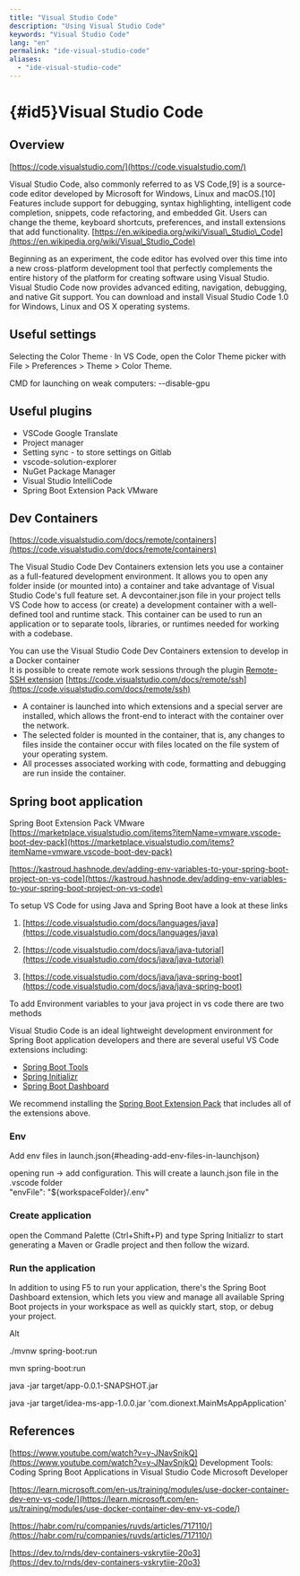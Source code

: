 ```yaml
---
title: "Visual Studio Code"
description: "Using Visual Studio Code"
keywords: "Visual Studio Code"
lang: "en"
permalink: "ide-visual-studio-code"
aliases:
  - "ide-visual-studio-code"
---
```


# {\#id5}Visual Studio Code

## Overview

[https://code.visualstudio.com/](https://code.visualstudio.com/)

Visual Studio Code, also commonly referred to as VS Code,\[9\] is a source-code editor developed by Microsoft for Windows, Linux and macOS.\[10\] Features include support for debugging, syntax highlighting, intelligent code completion, snippets, code refactoring, and embedded Git. Users can change the theme, keyboard shortcuts, preferences, and install extensions that add functionality. [https://en.wikipedia.org/wiki/Visual\_Studio\_Code](https://en.wikipedia.org/wiki/Visual_Studio_Code)

Beginning as an experiment, the code editor has evolved over this time into a new cross-platform development tool that perfectly complements the entire history of the platform for creating software using Visual Studio. Visual Studio Code now provides advanced editing, navigation, debugging, and native Git support. You can download and install Visual Studio Code 1.0 for Windows, Linux and OS X operating systems.

## Useful settings

Selecting the Color Theme · In VS Code, open the Color Theme picker with File \> Preferences \> Theme \> Color Theme.

CMD for launching on weak computers: --disable-gpu

## Useful plugins

* VSCode Google Translate
* Project manager
* Setting sync - to store settings on Gitlab
* vscode-solution-explorer
* NuGet Package Manager
* Visual Studio IntelliCode
* Spring Boot Extension Pack VMware

## Dev Containers

[https://code.visualstudio.com/docs/remote/containers](https://code.visualstudio.com/docs/remote/containers)

The Visual Studio Code Dev Containers extension lets you use a container as a full-featured development environment. It allows you to open any folder inside (or mounted into) a container and take advantage of Visual Studio Code's full feature set. A devcontainer.json file in your project tells VS Code how to access (or create) a development container with a well-defined tool and runtime stack. This container can be used to run an application or to separate tools, libraries, or runtimes needed for working with a codebase.

You can use the Visual Studio Code Dev Containers extension to develop in a Docker container  
It is possible to create remote work sessions through the plugin [Remote-SSH extension](https://marketplace.visualstudio.com/items?itemName=ms-vscode-remote.remote-ssh) [https://code.visualstudio.com/docs/remote/ssh](https://code.visualstudio.com/docs/remote/ssh)

* A container is launched into which extensions and a special server are installed, which allows the front-end to interact with the container over the network.
* The selected folder is mounted in the container, that is, any changes to files inside the container occur with files located on the file system of your operating system.
* All processes associated working with code, formatting and debugging are run inside the container.

## Spring boot application

Spring Boot Extension Pack VMware [https://marketplace.visualstudio.com/items?itemName=vmware.vscode-boot-dev-pack](https://marketplace.visualstudio.com/items?itemName=vmware.vscode-boot-dev-pack)

[https://kastroud.hashnode.dev/adding-env-variables-to-your-spring-boot-project-on-vs-code](https://kastroud.hashnode.dev/adding-env-variables-to-your-spring-boot-project-on-vs-code)

To setup VS Code for using Java and Spring Boot have a look at these links

1. [https://code.visualstudio.com/docs/languages/java](https://code.visualstudio.com/docs/languages/java)

2. [https://code.visualstudio.com/docs/java/java-tutorial](https://code.visualstudio.com/docs/java/java-tutorial)

3. [https://code.visualstudio.com/docs/java/java-spring-boot](https://code.visualstudio.com/docs/java/java-spring-boot)

To add Environment variables to your java project in vs code there are two methods

Visual Studio Code is an ideal lightweight development environment for Spring Boot application developers and there are several useful VS Code extensions including:

* [Spring Boot Tools](https://marketplace.visualstudio.com/items?itemName=vmware.vscode-spring-boot)
* [Spring Initializr](https://marketplace.visualstudio.com/items?itemName=vscjava.vscode-spring-initializr)
* [Spring Boot Dashboard](https://marketplace.visualstudio.com/items?itemName=vscjava.vscode-spring-boot-dashboard)

We recommend installing the [Spring Boot Extension Pack](https://marketplace.visualstudio.com/items?itemName=vmware.vscode-boot-dev-pack) that includes all of the extensions above.

### Env

Add env files in launch.json{#heading-add-env-files-in-launchjson}

opening run -\> add configuration. This will create a launch.json file in the .vscode folder  
"envFile": "${workspaceFolder}/.env"

### Create application

open the Command Palette (Ctrl+Shift+P) and type Spring Initializr to start generating a Maven or Gradle project and then follow the wizard.

### Run the application

In addition to using F5 to run your application, there's the Spring Boot Dashboard extension, which lets you view and manage all available Spring Boot projects in your workspace as well as quickly start, stop, or debug your project.

Alt

./mvnw spring-boot:run

mvn spring-boot:run

java -jar target/app-0.0.1-SNAPSHOT.jar

java -jar target/idea-ms-app-1.0.0.jar 'com.dionext.MainMsAppApplication'

## References

[https://www.youtube.com/watch?v=y-JNavSnjkQ](https://www.youtube.com/watch?v=y-JNavSnjkQ) Development Tools: Coding Spring Boot Applications in Visual Studio Code Microsoft Developer

[https://learn.microsoft.com/en-us/training/modules/use-docker-container-dev-env-vs-code/](https://learn.microsoft.com/en-us/training/modules/use-docker-container-dev-env-vs-code/)

[https://habr.com/ru/companies/ruvds/articles/717110/](https://habr.com/ru/companies/ruvds/articles/717110/)

[https://dev.to/rnds/dev-containers-vskrytiie-20o3](https://dev.to/rnds/dev-containers-vskrytiie-20o3)
